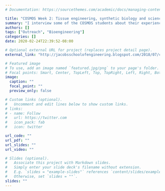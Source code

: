 ```yaml
---
# Documentation: https://sourcethemes.com/academic/docs/managing-content/

title: "COSMOS Week 2: Tissue engineering, synthetic biology and science communication"
summary: "I interview some of the COSMOS students about their experience in the summer program."
authors: []
tags: ["Outreach", "Bioengineering"]
categories: []
date: 2020-02-24T22:39:52-08:00

# Optional external URL for project (replaces project detail page).
external_link: "http://jacobsschoolofengineering.blogspot.com/2018/07/cosmos-week-2-tissue-engineering.html"

# Featured image
# To use, add an image named `featured.jpg/png` to your page's folder.
# Focal points: Smart, Center, TopLeft, Top, TopRight, Left, Right, BottomLeft, Bottom, BottomRight.
image:
  caption: ""
  focal_point: ""
  preview_only: false

# Custom links (optional).
#   Uncomment and edit lines below to show custom links.
# links:
# - name: Follow
#   url: https://twitter.com
#   icon_pack: fab
#   icon: twitter

url_code: ""
url_pdf: ""
url_slides: ""
url_video: ""

# Slides (optional).
#   Associate this project with Markdown slides.
#   Simply enter your slide deck's filename without extension.
#   E.g. `slides = "example-slides"` references `content/slides/example-slides.md`.
#   Otherwise, set `slides = ""`.
slides: ""
---
```

